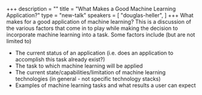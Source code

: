 +++
description = ""
title = "What Makes a Good Machine Learning Application?"
type = "new-talk"
speakers = [
        "douglas-heller",
]
+++
What makes for a good application of machine learning?  This is a discussion of the various factors that come in to play while making the decision to incorporate machine learning into a task.  Some factors include (but are not limited to) 
* The current status of an application (i.e. does an application to accomplish this task already exist?)
* The task to which machine learning will be applied
* The current state/capabilities/limitation of machine learning technologies (in general - not specific technology stacks) 
* Examples of machine learning tasks and what results a user can expect